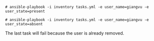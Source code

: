 ```
# ansible-playbook -i inventory tasks.yml -e user_name=giangvu -e user_state=present

# ansible-playbook -i inventory tasks.yml -e user_name=giangvu -e user_state=absent
```
The last task will fail because the user is already removed.
